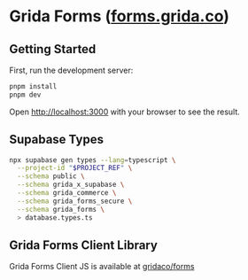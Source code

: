 # Grida Forms ([forms.grida.co](https://forms.grida.co))

## Getting Started

First, run the development server:

```bash
pnpm install
pnpm dev
```

Open [http://localhost:3000](http://localhost:3000) with your browser to see the result.

## Supabase Types

```bash
npx supabase gen types --lang=typescript \
  --project-id "$PROJECT_REF" \
  --schema public \
  --schema grida_x_supabase \
  --schema grida_commerce \
  --schema grida_forms_secure \
  --schema grida_forms \
  > database.types.ts
```

## Grida Forms Client Library

Grida Forms Client JS is available at [gridaco/forms](https://github.com/gridaco/forms)

<!--  -->
